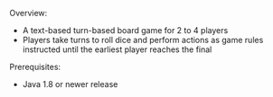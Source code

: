 Overview:
- A text-based turn-based board game for 2 to 4 players
- Players take turns to roll dice and perform actions as game rules instructed until the earliest player reaches the final

Prerequisites:
- Java 1.8 or newer release
